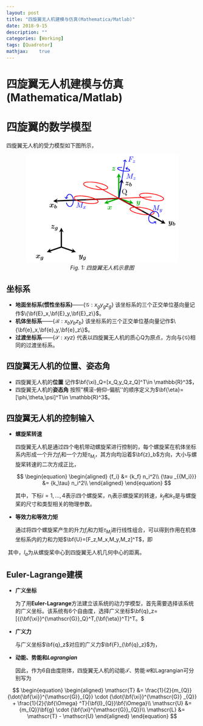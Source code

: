 ```yaml
---
layout: post
title: "四旋翼无人机建模与仿真(Mathematica/Matlab)"
date: 2018-9-15
description: ""
categories: [Working]
tags: [Quadrotor]
mathjax:    true
---
```


# 四旋翼无人机建模与仿真(Mathematica/Matlab)

# 四旋翼的数学模型
四旋翼无人机的受力模型如下图所示，

<p align="center">
	<img src="media\image\Quad_FM.png" width="400">
    <br>
    <em>Fig. 1: 四旋翼无人机示意图</em>
</p>



## 坐标系

- **地面坐标系(惯性坐标系)**——$\{\mathscr{G}:x_{g}y_{g}z_{g}\}$
   该坐标系的三个正交单位基向量记作$\{\bf{E}_x,\bf{E}_y,\bf{E}_z\}$。
- **机体坐标系**——$\{\mathscr{B}:x_{b}y_{b}z_{b}\}$
   该坐标系的三个正交单位基向量记作$\{\bf{e}_x,\bf{e}_y,\bf{e}_z\}$。
- **过渡坐标系**——$\{\mathscr{S}:xyz\}$
   代表以四旋翼无人机的质心Q为原点，方向与$\{\mathscr{G}\}$相同的过渡坐标系。

## 四旋翼无人机的位置、姿态角

- 四旋翼无人机的**位置**
    记作$\bf{\xi}_Q=[x_Q,y_Q,z_Q]^T\in \mathbb{R}^3$，
- 四旋翼无人机的**姿态角**
   按照"横滚-俯仰-偏航''的顺序定义为$\bf{\eta}=[\phi,\theta,\psi]^T\in \mathbb{R}^3$。

## 四旋翼无人机的控制输入

- **螺旋桨转速**

  四旋翼无人机是通过四个电机带动螺旋桨进行控制的，每个螺旋桨在机体坐标系内形成一个升力$f_i$和一个力矩${\tau _{{M_i}}}$，其方向均沿着$\bf{z}_b$方向，大小与螺旋桨转速的二次方成正比，

  $$
  \begin{equation}
  \begin{aligned}
  {f_i} &= {k_f} n_i^2\\
  {\tau _{{M_i}}} &= {k_\tau} n_i^2\\
  \end{aligned}
  \end{equation}
  $$

  其中，下标$i=1,...,4​$表示四个螺旋桨，$n_i​$表示螺旋桨的转速，$k_f​$和$k_{\tau}​$是与螺旋桨的尺寸和类型相关的物理参数。

- **等效力和等效力矩**

   通过将四个螺旋桨产生的升力$f_i$和力矩${\tau _{{M_i}}}$进行线性组合，可以得到作用在机体坐标系内的力和力矩$\bf{U}=[F_z,M_x,M_y,M_z]^T$，即



​	其中，$l_a$为从螺旋桨中心到四旋翼无人机几何中心的距离。

## Euler-Lagrange建模

- **广义坐标**

  为了用**Euler-Lagrange**方法建立该系统的动力学模型，首先需要选择该系统的广义坐标。该系统有6个自由度，选择广义坐标$\bf{q}_z=[{{\bf{\xi}}^{\mathscr{G}}_Q}^T,{\bf{\eta}}^T]^T。$

- **广义力**

  与广义坐标$\bf{q}_z$对应的广义力$\bf{F}_{\bf{q}_z}$为，







- **动能、势能和*Lagrangian***

  因此，作为6自由度刚体，四旋翼无人机的动能$\mathscr{T}$、势能$\mathscr{U}​$和Lagrangian可分别写为

$$
\begin{equation}
\begin{aligned}
\mathscr{T} &= \frac{1}{2}{m_{Q}}{\dot{\bf{\xi}}^{\mathscr{G}}_{Q}} \cdot {\dot{\bf{\xi}}^{\mathscr{G}} _{Q}} + \frac{1}{2}{\bf{\Omega} ^T}{\bf{I}_{Q}}\bf{\Omega}\\
\mathscr{U} &= {m_{Q}}\bf{g} \cdot {\bf{\xi}^{\mathscr{G}}_{Q}}\\
\mathscr{L} &= \mathscr{T} - \mathscr{U}
\end{aligned}
\end{equation}
$$


